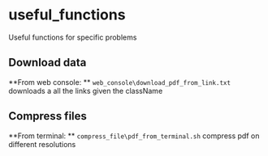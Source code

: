# useful_functions

Useful functions for specific problems

## Download data
**From web console: ** `web_console\download_pdf_from_link.txt` downloads a all the links given the className
## Compress files
**From terminal: ** `compress_file\pdf_from_terminal.sh` compress pdf on different resolutions

